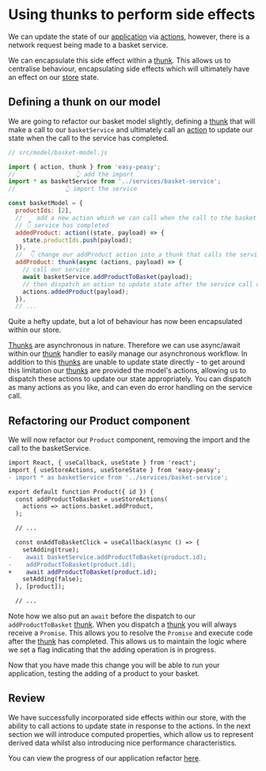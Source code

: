 # Using thunks to perform side effects

We can update the state of our [application](https://codesandbox.io/s/easy-peasy-tutorial-actions-1e62s) via [actions](/docs/api/action), however, there is a network request being made to a basket service.

We can encapsulate this side effect within a [thunk](/docs/api/thunk). This allows us to centralise behaviour, encapsulating side effects which will ultimately have an effect on our [store](/docs/api/store) state.

## Defining a thunk on our model

We are going to refactor our basket model slightly, defining a [thunk](/docs/api/thunk) that will make a call to our `basketService` and ultimately call an [action](/docs/api/action) to update our state when the call to the service has completed.

```javascript
// src/model/basket-model.js

import { action, thunk } from 'easy-peasy';
//                 👆 add the import
import * as basketService from '../services/basket-service';
//              👆 import the service

const basketModel = {
  productIds: [2],
  //    add a new action which we can call when the call to the basket
  // 👇 service has completed
  addedProduct: action((state, payload) => {
    state.productIds.push(payload);
  }),
  //  👇 change our addProduct action into a thunk that calls the service
  addProduct: thunk(async (actions, payload) => {
    // call our service
    await basketService.addProductToBasket(payload);
    // then dispatch an action to update state after the service call completes
    actions.addedProduct(payload);
  }),
  // ...
```

Quite a hefty update, but a lot of behaviour has now been encapsulated within our store.

[Thunks](/docs/api/thunk) are asynchronous in nature. Therefore we can use async/await within our [thunk](/docs/api/thunk) handler to easily manage our asynchronous workflow. In addition to this [thunks](/docs/api/thunk) are unable to update state directly - to get around this limitation our [thunks](/docs/api/thunk) are provided the model's actions, allowing us to dispatch these actions to update our state appropriately. You can dispatch as many actions as you like, and can even do error handling on the service call.

## Refactoring our Product component

We will now refactor our `Product` component, removing the import and the call to the basketService.

```diff
import React, { useCallback, useState } from 'react';
import { useStoreActions, useStoreState } from 'easy-peasy';
- import * as basketService from '../services/basket-service';

export default function Product({ id }) {
  const addProductToBasket = useStoreActions(
    actions => actions.basket.addProduct,
  );

  // ...

  const onAddToBasketClick = useCallback(async () => {
    setAdding(true);
-    await basketService.addProductToBasket(product.id);
-    addProductToBasket(product.id);
+    await addProductToBasket(product.id);
    setAdding(false);
  }, [product]);

  // ...
```

Note how we also put an `await` before the dispatch to our `addProductToBasket` [thunk](/docs/api/thunk). When you dispatch a [thunk](/docs/api/thunk) you will always receive a `Promise`. This allows you to resolve the `Promise` and execute code after the [thunk](/docs/api/thunk) has completed. This allows us to maintain the logic where we set a flag indicating that the adding operation is in progress.

Now that you have made this change you will be able to run your application, testing the adding of a product to your basket.

## Review

We have successfully incorporated side effects within our store, with the ability to call actions to update state in response to the actions. In the next section we will introduce computed properties, which allow us to represent derived data whilst also introducing nice performance characteristics.

You can view the progress of our application refactor [here](https://codesandbox.io/s/easy-peasy-tutorial-actions-1e62s).